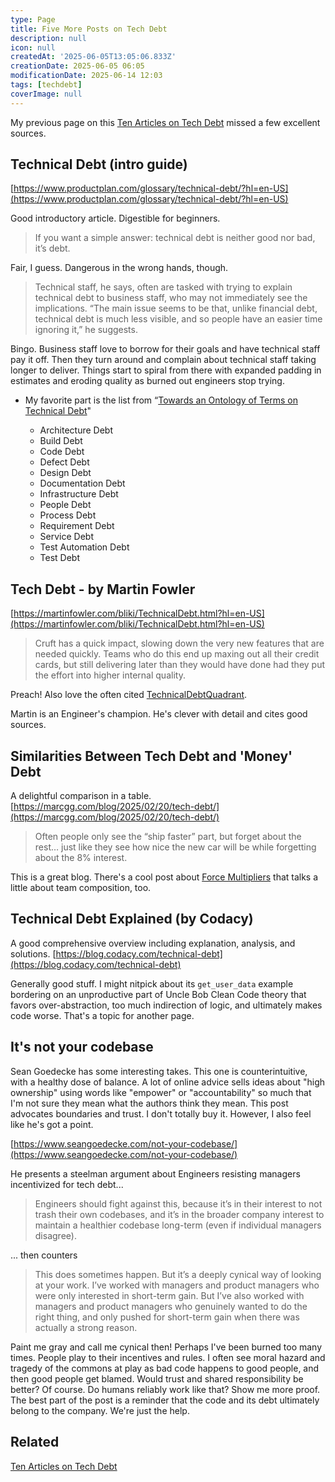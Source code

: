 ```yaml
---
type: Page
title: Five More Posts on Tech Debt
description: null
icon: null
createdAt: '2025-06-05T13:05:06.833Z'
creationDate: 2025-06-05 06:05
modificationDate: 2025-06-14 12:03
tags: [techdebt]
coverImage: null
---
```


My previous page on this [Ten Articles on Tech Debt](Ten%20Articles%20on%20Tech%20Debt.md) missed a few excellent sources.

## Technical Debt (intro guide)

[https://www.productplan.com/glossary/technical-debt/?hl=en-US](https://www.productplan.com/glossary/technical-debt/?hl=en-US)


Good introductory article. Digestible for beginners.

> If you want a simple answer: technical debt is neither good nor bad, it’s debt.

Fair, I guess. Dangerous in the wrong hands, though.

> Technical staff, he says, often are tasked with trying to explain technical debt to business staff, who may not immediately see the implications. “The main issue seems to be that, unlike financial debt, technical debt is much less visible, and so people have an easier time ignoring it,” he suggests.

Bingo. Business staff love to borrow for their goals and have technical staff pay it off. Then they turn around and complain about technical staff taking longer to deliver. Things start to spiral from there with expanded padding in estimates and eroding quality as burned out engineers stop trying.

- My favorite part is the list from “[Towards an Ontology of Terms on Technical Debt](https://pdfs.semanticscholar.org/3ab6/bd6fd72110a18f2d9d442cab03369a6017c5.pdf)"

    - Architecture Debt
    - Build Debt
    - Code Debt
    - Defect Debt
    - Design Debt
    - Documentation Debt
    - Infrastructure Debt
    - People Debt
    - Process Debt
    - Requirement Debt
    - Service Debt
    - Test Automation Debt
    - Test Debt

## Tech Debt - by Martin Fowler

[https://martinfowler.com/bliki/TechnicalDebt.html?hl=en-US](https://martinfowler.com/bliki/TechnicalDebt.html?hl=en-US)

> Cruft has a quick impact, slowing down the very new features that are needed quickly. Teams who do this end up maxing out all their credit cards, but still delivering later than they would have done had they put the effort into higher internal quality.

Preach! Also love the often cited [TechnicalDebtQuadrant](https://martinfowler.com/bliki/TechnicalDebtQuadrant.html).

Martin is an Engineer's champion. He's clever with detail and cites good sources.

## Similarities Between Tech Debt and 'Money' Debt

A delightful comparison in a table.
[https://marcgg.com/blog/2025/02/20/tech-debt/](https://marcgg.com/blog/2025/02/20/tech-debt/)

> Often people only see the “ship faster” part, but forget about the rest… just like they see how nice the new car will be while forgetting about the 8% interest.

This is a great blog. There's a cool post about [Force Multipliers](https://marcgg.com/blog/2020/06/04/force-multipliers/) that talks a little about team composition, too.

## Technical Debt Explained (by Codacy)

A good comprehensive overview including explanation, analysis, and solutions.
[https://blog.codacy.com/technical-debt](https://blog.codacy.com/technical-debt)

Generally good stuff. I might nitpick about its `get_user_data` example bordering on an unproductive part of Uncle Bob Clean Code theory that favors over-abstraction, too much indirection of logic, and ultimately makes code worse. That's a topic for another page.

## It's not your codebase

Sean Goedecke has some interesting takes. This one is counterintuitive, with a healthy dose of balance. A lot of online advice sells ideas about "high ownership" using words like "empower" or "accountability" so much that I'm not sure they mean what the authors think they mean. This post advocates boundaries and trust. I don't totally buy it. However, I also feel like he's got a point. 

[https://www.seangoedecke.com/not-your-codebase/](https://www.seangoedecke.com/not-your-codebase/)

He presents a steelman argument about Engineers resisting managers incentivized for tech debt...

> Engineers should fight against this, because it’s in their interest to not trash their own codebases, and it’s in the broader company interest to maintain a healthier codebase long-term (even if individual managers disagree).

... then counters

> This does sometimes happen. But it’s a deeply cynical way of looking at your work. I’ve worked with managers and product managers who were only interested in short-term gain. But I’ve also worked with managers and product managers who genuinely wanted to do the right thing, and only pushed for short-term gain when there was actually a strong reason.

Paint me gray and call me cynical then! Perhaps I've been burned too many times. People play to their incentives and rules. I often see moral hazard and tragedy of the commons at play as bad code happens to good people, and then good people get blamed. Would trust and shared responsibility be better? Of course. Do humans reliably work like that? Show me more proof. The best part of the post is a reminder that the code and its debt ultimately belong to the company. We're just the help.

## Related

[Ten Articles on Tech Debt](Ten%20Articles%20on%20Tech%20Debt.md)

